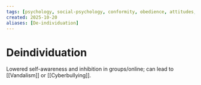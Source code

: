 ```yaml
---
tags: [psychology, social-psychology, conformity, obedience, attitudes, attribution, prejudice, aggression, prosocial]
created: 2025-10-20
aliases: [De-individuation]
---
```

# Deindividuation

Lowered self-awareness and inhibition in groups/online; can lead to [[Vandalism]] or [[Cyberbullying]].
